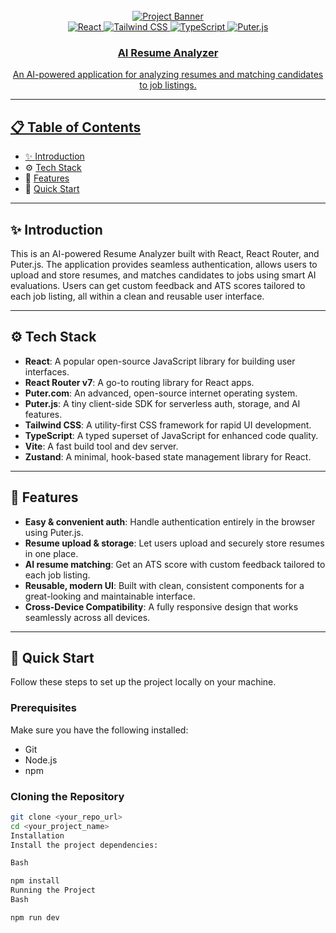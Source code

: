 <div align="center">
  <br />
  <a href="https://ai-resume-analyzer-mu-ashy.vercel.app/" target="_blank">
  <img src="public/readme/hero.webp" alt="Project Banner">
  <br />

  <div>
    <img alt="React" src="https://img.shields.io/badge/React-4c84f3?style=for-the-badge&logo=react&logoColor=white">
    <img alt="Tailwind CSS" src="https://img.shields.io/badge/-Tailwind-38B2AC?style=for-the-badge&logo=tailwind-css&logoColor=white" />
    <img alt="TypeScript" src="https://img.shields.io/badge/-TypeScript-black?style=for-the-badge&logoColor=white&logo=typescript&color=3178C6" />
    <img alt="Puter.js" src="https://img.shields.io/badge/Puter.js-181758?style=for-the-badge&logoColor=white">
  </div>

  <h3 align="center">AI Resume Analyzer</h3>

  <div align="center">
    An AI-powered application for analyzing resumes and matching candidates to job listings.
  </div>
</div>

---

## 📋 Table of Contents

- ✨ [Introduction](#introduction)
- ⚙️ [Tech Stack](#tech-stack)
- 🔋 [Features](#features)
- 🤸 [Quick Start](#quick-start)

---

## ✨ Introduction

This is an AI-powered Resume Analyzer built with React, React Router, and Puter.js. The application provides seamless authentication, allows users to upload and store resumes, and matches candidates to jobs using smart AI evaluations. Users can get custom feedback and ATS scores tailored to each job listing, all within a clean and reusable user interface.

---

## ⚙️ Tech Stack

- **React**: A popular open-source JavaScript library for building user interfaces.
- **React Router v7**: A go-to routing library for React apps.
- **Puter.com**: An advanced, open-source internet operating system.
- **Puter.js**: A tiny client-side SDK for serverless auth, storage, and AI features.
- **Tailwind CSS**: A utility-first CSS framework for rapid UI development.
- **TypeScript**: A typed superset of JavaScript for enhanced code quality.
- **Vite**: A fast build tool and dev server.
- **Zustand**: A minimal, hook-based state management library for React.

---

## 🔋 Features

- **Easy & convenient auth**: Handle authentication entirely in the browser using Puter.js.
- **Resume upload & storage**: Let users upload and securely store resumes in one place.
- **AI resume matching**: Get an ATS score with custom feedback tailored to each job listing.
- **Reusable, modern UI**: Built with clean, consistent components for a great-looking and maintainable interface.
- **Cross-Device Compatibility**: A fully responsive design that works seamlessly across all devices.

---

## 🤸 Quick Start

Follow these steps to set up the project locally on your machine.

### Prerequisites

Make sure you have the following installed:
- Git
- Node.js
- npm

### Cloning the Repository

```bash
git clone <your_repo_url>
cd <your_project_name>
Installation
Install the project dependencies:

Bash

npm install
Running the Project
Bash

npm run dev